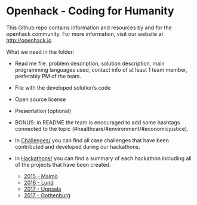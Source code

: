 # Openhack - Coding for Humanity
This Github repo contains information and resources by and for the openhack community. For more information, visit our website at http://openhack.io

What we need in the folder:
* Read me file: problem description, solution description, main programming languages used, contact info of at least 1 team member, preferably PM of the team.
* File with the developed solution’s code 
* Open source license
* Presentation (optional)
* BONUS: in README the team is encouraged to add some hashtags connected to the topic (#healthcare/#environment/#economicjustice).


* In [Challenges/](Challenges/) you can find all case challenges that have been contributed and developed during our hackathons.
* In [Hackathons/](Hackathons/) you can find a summary of each hackathon including all of the projects that have been created.
  * [2015 - Malmö](Hackathons/2015_Malmo/2015_Malmo_Summary.md)
  * [2016 - Lund](Hackathons/2016_Lund/2016_Lund_Summary.md)
  * [2017 - Uppsala](Hackathons/2017_Uppsala/2017_Uppsala_Summary.md)
  * [2017 - Gothenburg](Hackathons/2017_Gothenburg/2017_Gothenburg_Summary.md)
